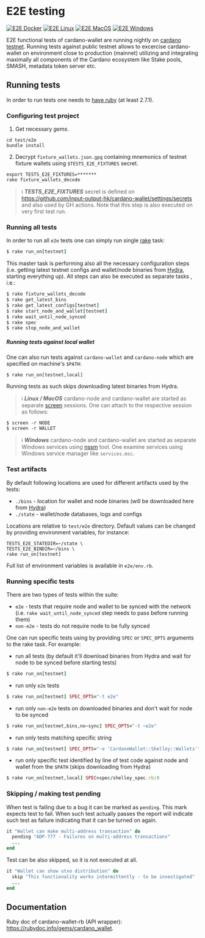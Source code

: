 


# E2E testing
[![E2E Docker](https://github.com/input-output-hk/cardano-wallet/actions/workflows/e2e-docker.yml/badge.svg)](https://github.com/input-output-hk/cardano-wallet/actions/workflows/e2e-docker.yml) [![E2E Linux](https://github.com/input-output-hk/cardano-wallet/actions/workflows/e2e-linux.yml/badge.svg)](https://github.com/input-output-hk/cardano-wallet/actions/workflows/e2e-linux.yml) [![E2E MacOS](https://github.com/input-output-hk/cardano-wallet/actions/workflows/e2e-macos.yml/badge.svg)](https://github.com/input-output-hk/cardano-wallet/actions/workflows/e2e-macos.yml) [![E2E Windows](https://github.com/input-output-hk/cardano-wallet/actions/workflows/e2e-windows.yml/badge.svg)](https://github.com/input-output-hk/cardano-wallet/actions/workflows/e2e-windows.yml)

E2E functional tests of cardano-wallet are running nightly on [cardano testnet](https://testnets.cardano.org/en/cardano/overview/). Running tests against public testnet allows to excercise cardano-wallet on environment close to production (mainnet) utilizing and integrating maximally all components of the Cardano ecosystem like Stake pools, SMASH, metadata token server etc.


## Running tests

In order to run tests one needs to [have ruby](https://www.ruby-lang.org/en/documentation/installation/) (at least 2.7.1).

### Configuring test project
1. Get necessary _gems_.
```
cd test/e2e
bundle install
```
2. Decrypt `fixture_wallets.json.gpg` containing mnemonics of testnet fixture wallets using `$TESTS_E2E_FIXTURES` secret.

```
export TESTS_E2E_FIXTURES=*******
rake fixture_wallets_decode
```
> :information_source:  **_TESTS_E2E_FIXTURES_** secret  is defined on https://github.com/input-output-hk/cardano-wallet/settings/secrets and also used by GH actions. Note that this step is also executed on very first test run.
>
### Running all tests
In order to run all `e2e` tests one can simply run single [rake](https://github.com/ruby/rake) task:
```ruby
$ rake run_on[testnet]
```
This master task is performing also all the necessary configuration steps (i.e. getting latest testnet configs and wallet/node binaries from [Hydra](https://hydra.iohk.io/jobset/Cardano/cardano-wallet#tabs-jobs), starting everything up). All steps can also be executed as separate tasks , i.e.:

```ruby
$ rake fixture_wallets_decode
$ rake get_latest_bins
$ rake get_latest_configs[testnet]
$ rake start_node_and_wallet[testnet]
$ rake wait_until_node_synced
$ rake spec
$ rake stop_node_and_wallet
```

##### Running tests against local wallet

One can also run tests against `cardano-wallet` and `cardano-node` which are specified on machine's `$PATH`:

```
$ rake run_on[testnet,local]
```

Running tests as such skips downloading latest binaries from Hydra.

> :information_source:  **_Linux / MacOS_**
cardano-node and cardano-wallet are started as separate [screen](https://www.gnu.org/software/screen/manual/screen.html) sessions. One can attach to the respective session as follows:
```
$ screen -r NODE
$ screen -r WALLET
```
> :information_source: **_Windows_**
cardano-node and cardano-wallet are started as separate Windows services using [nssm](https://nssm.cc/) tool. One examine services using Windows service manager like `services.msc`.


### Test artifacts

By default following locations are used for different artifacts used by the tests:
- `./bins` - location for wallet and node binaries (will be downloaded here from [Hydra](https://hydra.iohk.io/jobset/Cardano/cardano-wallet#tabs-jobs))
- `./state` - wallet/node databases, logs and configs

Locations are relative to `test/e2e` directory.
Default values can be changed by providing environment variables, for instance:

```
TESTS_E2E_STATEDIR=~/state \
TESTS_E2E_BINDIR=~/bins \
rake run_on[testnet]
```
Full list of environment variables is available in `e2e/env.rb`.

### Running specific tests
There are two types of tests within the suite:
 - `e2e` - tests that require node and wallet to be synced with the network (i.e. `rake wait_until_node_synced` step needs to pass before running them)
 - `non-e2e` - tests do not require node to be fully synced

One can run specific tests using by providing `SPEC` or `SPEC_OPTS` arguments to the rake task. For example:

 - run all tests (by default it'll download binaries from Hydra and wait for node to be synced before starting tests)
 ```ruby
 $ rake run_on[testnet]
 ```
 - run only `e2e` tests
 ```ruby
 $ rake run_on[testnet] SPEC_OPTS="-t e2e"
 ```
  - run only `non-e2e` tests on downloaded binaries and don't wait for node to be synced
 ```ruby
 $ rake run_on[testnet,bins,no-sync] SPEC_OPTS="-t ~e2e"
 ```
  - run only tests matching specific string
 ```ruby
 $ rake run_on[testnet] SPEC_OPTS="-e 'CardanoWallet::Shelley::Wallets'"
 ```
  - run only specific test identified by line of test code against node and wallet from the `$PATH` (skips downloading from Hydra)
 ```ruby
 $ rake run_on[testnet,local] SPEC=spec/shelley_spec.rb:9
 ```

### Skipping / making test pending

When test is failing due to a bug it can be marked as `pending`. This mark expects test to fail. When such test actually passes the report will indicate such test as failure indicating that it can be turned on again.

```ruby
it "Wallet can make multi-address transaction" do
  pending "ADP-777 - Failures on multi-address transactions"
  ...
end
```

Test can be also skipped, so it is not executed at all.

```ruby
it "Wallet can show utxo distribution" do
  skip "This functionality works intermittently - to be investigated"
  ...
end
```

## Documentation

Ruby doc of cardano-wallet-rb (API wrapper): https://rubydoc.info/gems/cardano_wallet.
